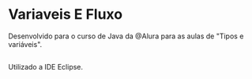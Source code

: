 # Variaveis E Fluxo
Desenvolvido para o curso de Java da @Alura para as aulas de "Tipos e variáveis".
##
Utilizado a IDE Eclipse.
